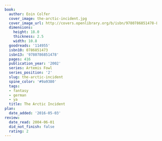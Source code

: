 ```yaml
---
book:
  author: Eoin Colfer
  cover_image: the-arctic-incident.jpg
  cover_image_url: http://covers.openlibrary.org/b/isbn/9780786851478-L.jpg
  dimensions:
    height: 18.0
    thickness: 2.5
    width: 10.8
  goodreads: '114955'
  isbn10: 0786851473
  isbn13: '9780786851478'
  pages: 416
  publication_year: '2002'
  series: Artemis Fowl
  series_position: '2'
  slug: the-arctic-incident
  spine_color: '#9a9380'
  tags:
  - fantasy
  - german
  - ya
  title: The Arctic Incident
plan:
  date_added: '2016-05-03'
review:
  date_read: 2004-06-01
  did_not_finish: false
  rating: 2
---
```


